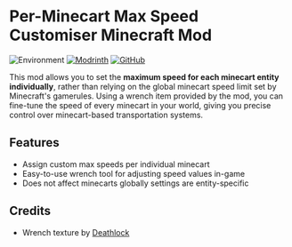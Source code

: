 # Per-Minecart Max Speed Customiser Minecraft Mod

![Environment](https://img.shields.io/badge/Environment-Client%20Server-blue)
[![Modrinth](https://img.shields.io/modrinth/dt/GJPp630M?color=00AF5C&label=downloads&logo=modrinth)](https://modrinth.com/mod/per-minecart-max-speed-customiser)
[![GitHub](https://img.shields.io/badge/GitHub-181717?logo=github&logoColor=white)](https://github.com/aullisia/Per-Minecart-Max-Speed-Customiser)


This mod allows you to set the **maximum speed for each minecart entity individually**, rather than relying on the global minecart speed limit set by Minecraft's gamerules. Using a wrench item provided by the mod, you can fine-tune the speed of every minecart in your world, giving you precise control over minecart-based transportation systems.
## Features

- Assign custom max speeds per individual minecart
- Easy-to-use wrench tool for adjusting speed values in-game
- Does not affect minecarts globally settings are entity-specific

## Credits

- Wrench texture by [Deathlock](https://github.com/Deathlock7171)